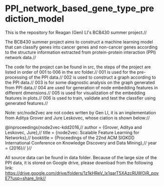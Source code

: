 # PPI_network_based_gene_type_prediction_model
This is the repository for Reagan (Gen) LI's BCB430 summer project.//

The BCB430 summer project aims to construct a machine learning model that can classify genes into cancer genes and non-cancer genes according to the structure information extracted from protein-protein interaction (PPI) network data.//

The code for the project can be found in src, the steps of the project are listed in order of 001 to 006 in the src folder.//
001 is used for the pre-processing of the PPI data.//
002 is used to construct a graph according to the PPI data.//
003 is for some diagnostic analysis on the graph generated from PPI data.//
004 are used for generation of node embedding features in different dimensions.//
005 is used for visualization of the embedding features in plots.//
006 is used to train, validate and test the classfier using generated features.//


Note: src/node2vec are not codes wrtten by Gen LI, it is an implementation from Aditya Grover and Jure Leskovec, whose ciation is shown below://

@inproceedings{node2vec-kdd2016,//
author = {Grover, Aditya and Leskovec, Jure},//
 title = {node2vec: Scalable Feature Learning for Networks},//
 booktitle = {Proceedings of the 22nd ACM SIGKDD International Conference on Knowledge Discovery and Data Mining},//
 year = {2016}//
}//

All source data can be found in data folder. Because of the large size of the PPI data, it is stored on Google drive, please download from the following link: https://drive.google.com/drive/folders/1z1kHReV_lx1qarT5XAzcRUWOjR_povE7?usp=share_link//

